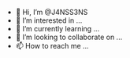 - 👋 Hi, I’m @J4NSS3NS
- 👀 I’m interested in ...
- 🌱 I’m currently learning ...
- 💞️ I’m looking to collaborate on ...
- 📫 How to reach me ...

<!---
J4NSS3NS/J4NSS3NS is a ✨ special ✨ repository because its `README.md` (this file) appears on your GitHub profile.
You can click the Preview link to take a look at your changes.
--->
